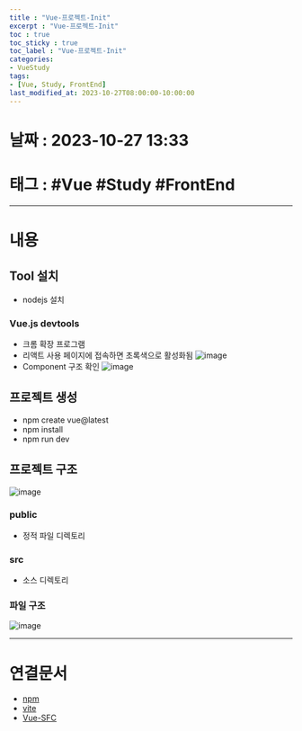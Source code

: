 ```yaml
---
title : "Vue-프로젝트-Init"
excerpt : "Vue-프로젝트-Init"
toc : true
toc_sticky : true
toc_label : "Vue-프로젝트-Init"
categories:
- VueStudy
tags:
- [Vue, Study, FrontEnd]
last_modified_at: 2023-10-27T08:00:00-10:00:00
---
```


# 날짜 : 2023-10-27 13:33

# 태그 : #Vue #Study #FrontEnd
---

# 내용

## Tool 설치
- nodejs 설치

### Vue.js devtools
- 크롬 확장 프로그램
- 리액트 사용 페이지에 접속하면 초록색으로 활성화됨
![image](./../../assets/images/VueDevTool.png)
- Component 구조 확인
![image](./../../assets/images/VueComponentStructure.png)

## 프로젝트 생성
- npm create vue@latest 
- npm install
- npm run dev

## 프로젝트 구조
![image](./../../assets/images/VueProjectStructure.png)

### public
- 정적 파일 디렉토리

### src
- 소스 디렉토리

### 파일 구조
![image](./../../assets/images/../../assets/Images/VueViteProjectStructure.png)

---

# 연결문서
- [npm](../../Nodejs/Nodejs-npm)
- [vite](../../WebCommon/WebCommon-vite)
- [Vue-SFC](../../VueStudy/VueStudy-Vue-SFC)